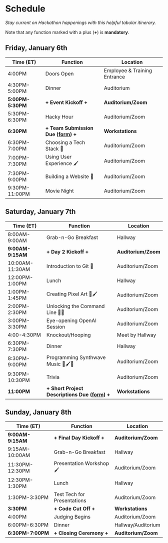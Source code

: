 # Schedule
_Stay current on Hackathon happenings with this helpful tabular itinerary._

Note that any function marked with a plus (**+**) is **mandatory**.

## Friday, January 6th

| Time (ET)     | Function             | Location                     |
|---------------|----------------------|------------------------------|
| 4:00PM        | Doors Open           | Employee & Training Entrance |
| 4:30PM-5:00PM | Dinner               | Auditorium                   |
| **5:00PM-5:30PM** | **+ Event Kickoff +**        | **Auditorium/Zoom** |
| 5:30PM-6:30PM | Hacky Hour           | Auditorium/Zoom              |
| **6:30PM**        | **+ Team Submission Due ([form](https://forms.gle/Cagf9asvZiosew8R6)) +**  | **Workstations** |
| 6:30PM-7:00PM | Choosing a Tech Stack 🧪   | Auditorium/Zoom |
| 7:00PM-7:30PM | Using User Experience 🖌️ | Auditorium/Zoom |
| 7:30PM-9:00PM | Building a Website 🚀 | Auditorium/Zoom |
| 9:30PM-11:00PM | Movie Night | Auditorium/Zoom |

## Saturday, January 7th

| Time (ET)       | Function                       | Location        |
|-----------------|--------------------------------|-----------------|
| 8:00AM-9:00AM  | Grab-n-Go Breakfast            | Hallway         |
| **9:00AM-9:15AM**   | **+ Day 2 Kickoff +**                  | **Auditorium/Zoom** |
| 10:00AM-11:30AM | Introduction to Git 🧪          | Auditorium/Zoom |
| 12:00PM-1:00PM  | Lunch                          | Hallway         |
| 1:00PM-1:45PM   | Creating Pixel Art 🚀🖌️                      | Auditorium/Zoom |
| 2:00PM-2:30PM   | Unlocking the Command Line 🚀🧪                | Auditorium/Zoom |
| 3:00PM-3:30PM | Eye-opening OpenAI Session | Auditorium/Zoom |
| 4:00-4:30PM | Knockout/Hooping | Meet by Hallway |
| 6:30PM-7:30PM   | Dinner                         | Hallway         |
| 8:30PM-9:00PM   | Programming Synthwave Music 🚀🖌️🧪                     | Auditorium/Zoom |
| 9:30PM-10:30PM | Trivia | Auditorium/Zoom |
| **11:00PM**         | **+ Short Project Descriptions Due ([form](https://forms.gle/1C5tdUv1ZaMbuEbK6)) +** | **Workstations**    |

## Sunday, January 8th

|    Time (ET)    |            Function            |     Location    |
|---------------|---------------------------|--------------|
| **9:00AM-9:15AM**   | **+ Final Day Kickoff +**           | **Auditorium/Zoom** |
| 9:15AM-10:00AM  | Grab-n-Go Breakfast         | Hallway         |
| 11:30PM-12:30PM | Presentation Workshop 🖌️     | Auditorium/Zoom |
| 12:30PM-1:30PM  | Lunch                       | Hallway         |
| 1:30PM-3:30PM   | Test Tech for Presentations | Auditorium/Zoom |
| **3:30PM**          | **+ Code Cut Off +**                | **Workstations**    |
| 4:00PM          | Judging Begins              | Auditorium/Zoom |
| 6:00PM-6:30PM   | Dinner                      | Hallway/Auditorium         |
| **6:30PM-7:00PM**   | **+ Closing Ceremony +**            | **Auditorium/Zoom** |
